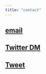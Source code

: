 ```yaml
---
title: "contact"
---
```


## [email](/email)

## [Twitter DM](https://twitter.com/messages/compose?recipient_id=1188270454303277056)

## [Tweet](https://twitter.com/intent/tweet?text=.%40benkitia%20)
